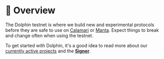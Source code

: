 # 📝 Overview

The Dolphin testnet is where we build new and experimental protocols before they are safe to use on [Calamari](../calamari/Overview.md) or [Manta](../manta/Overview.md). Expect things to break and change often when using the testnet.

To get started with Dolphin, it's a good idea to read more about our [currently active projects](projects/Experiments.md) and the [**Signer**](../signer/Overview.md).
